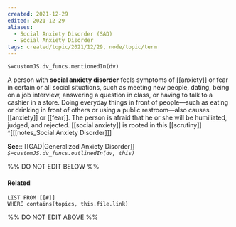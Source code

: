 ```yaml
---
created: 2021-12-29 
edited: 2021-12-29
aliases:
  - Social Anxiety Disorder (SAD)
  - Social Anxiety Disorder 
tags: created/topic/2021/12/29, node/topic/term
---
```

`$=customJS.dv_funcs.mentionedIn(dv)`

A person with **social anxiety disorder** feels symptoms of [[anxiety]] or fear in certain or all social situations, such as meeting new people, dating, being on a job interview, answering a question in class, or having to talk to a cashier in a store. Doing everyday things in front of people—such as eating or drinking in front of others or using a public restroom—also causes [[anxiety]] or [[fear]]. The person is afraid that he or she will be humiliated, judged, and rejected. [[social anxiety]] is rooted in this [[scrutiny]]
^[[[notes_Social Anxiety Disorder]]]

**See**:: [[GAD|Generalized Anxiety Disorder]]
*`$=customJS.dv_funcs.outlinedIn(dv, this)`*

%% DO NOT EDIT BELOW %%
#### Related 
```dataview
LIST FROM [[#]]
WHERE contains(topics, this.file.link)
```
%% DO NOT EDIT ABOVE %%
